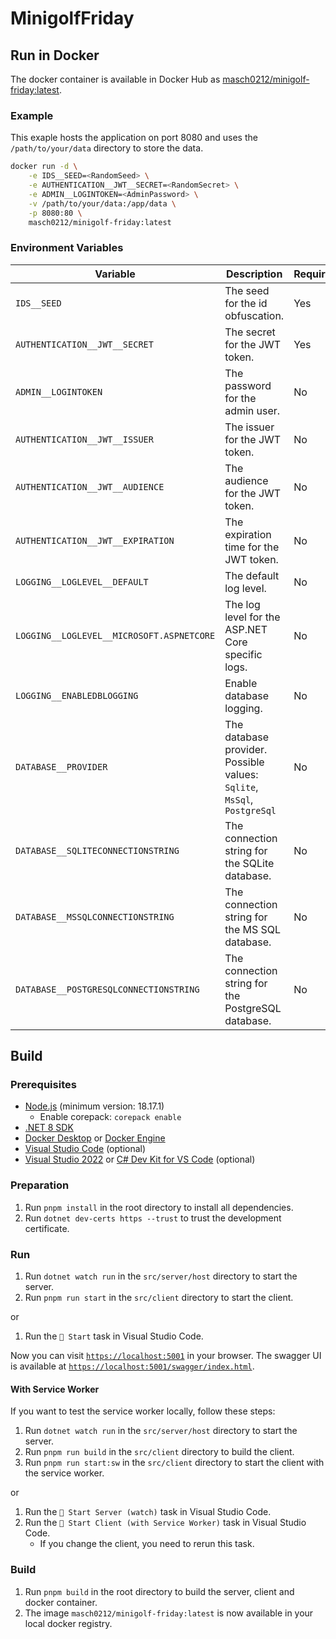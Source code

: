 # MinigolfFriday

## Run in Docker

The docker container is available in Docker Hub as [masch0212/minigolf-friday:latest](https://hub.docker.com/r/masch0212/minigolf-friday).

### Example

This exaple hosts the application on port 8080 and uses the `/path/to/your/data` directory to store the data.

```bash
docker run -d \
    -e IDS__SEED=<RandomSeed> \
    -e AUTHENTICATION__JWT__SECRET=<RandomSecret> \
    -e ADMIN__LOGINTOKEN=<AdminPassword> \
    -v /path/to/your/data:/app/data \
    -p 8080:80 \
    masch0212/minigolf-friday:latest
```

### Environment Variables

| Variable                                  | Description                                                             | Required | Default                              |
| ----------------------------------------- | ----------------------------------------------------------------------- | -------- | ------------------------------------ |
| `IDS__SEED`                               | The seed for the id obfuscation.                                        | Yes      | -                                    |
| `AUTHENTICATION__JWT__SECRET`             | The secret for the JWT token.                                           | Yes      | -                                    |
| `ADMIN__LOGINTOKEN`                       | The password for the admin user.                                        | No       | `admin`                              |
| `AUTHENTICATION__JWT__ISSUER`             | The issuer for the JWT token.                                           | No       | `/api/auth/token`                    |
| `AUTHENTICATION__JWT__AUDIENCE`           | The audience for the JWT token.                                         | No       | `MinigolfFridayAudience`             |
| `AUTHENTICATION__JWT__EXPIRATION`         | The expiration time for the JWT token.                                  | No       | `00:15:00`                           |
| `LOGGING__LOGLEVEL__DEFAULT`              | The default log level.                                                  | No       | `Information`                        |
| `LOGGING__LOGLEVEL__MICROSOFT.ASPNETCORE` | The log level for the ASP.NET Core specific logs.                       | No       | `Warning`                            |
| `LOGGING__ENABLEDBLOGGING`                | Enable database logging.                                                | No       | `false`                              |
| `DATABASE__PROVIDER`                      | The database provider. Possible values: `Sqlite`, `MsSql`, `PostgreSql` | No       | `Sqlite`                             |
| `DATABASE__SQLITECONNECTIONSTRING`        | The connection string for the SQLite database.                          | No       | `Data Source=data/MinigolfFriday.db` |
| `DATABASE__MSSQLCONNECTIONSTRING`         | The connection string for the MS SQL database.                          | No       | -                                    |
| `DATABASE__POSTGRESQLCONNECTIONSTRING`    | The connection string for the PostgreSQL database.                      | No       | -                                    |

## Build

### Prerequisites

- [Node.js](https://nodejs.org/en/) (minimum version: 18.17.1)
  - Enable corepack: `corepack enable`
- [.NET 8 SDK](https://dotnet.microsoft.com/download/dotnet/8.0)
- [Docker Desktop](https://www.docker.com/products/docker-desktop) or [Docker Engine](https://docs.docker.com/engine/install/)
- [Visual Studio Code](https://code.visualstudio.com/) (optional)
- [Visual Studio 2022](https://visualstudio.microsoft.com/vs/) or [C# Dev Kit for VS Code](https://marketplace.visualstudio.com/items?itemName=ms-dotnettools.csdevkit) (optional)

### Preparation

1. Run `pnpm install` in the root directory to install all dependencies.
2. Run `dotnet dev-certs https --trust` to trust the development certificate.

### Run

1. Run `dotnet watch run` in the `src/server/host` directory to start the server.
2. Run `pnpm run start` in the `src/client` directory to start the client.

or

1. Run the `🚀 Start` task in Visual Studio Code.

Now you can visit [`https://localhost:5001`](https://localhost:5001) in your browser.
The swagger UI is available at [`https://localhost:5001/swagger/index.html`](https://localhost:5001/swagger/index.html).

#### With Service Worker

If you want to test the service worker locally, follow these steps:

1. Run `dotnet watch run` in the `src/server/host` directory to start the server.
2. Run `pnpm run build` in the `src/client` directory to build the client.
3. Run `pnpm run start:sw` in the `src/client` directory to start the client with the service worker.

or

1. Run the `🚀 Start Server (watch)` task in Visual Studio Code.
2. Run the `🚀 Start Client (with Service Worker)` task in Visual Studio Code.
   - If you change the client, you need to rerun this task.

### Build

1. Run `pnpm build` in the root directory to build the server, client and docker container.
2. The image `masch0212/minigolf-friday:latest` is now available in your local docker registry.
